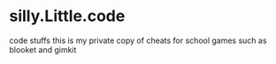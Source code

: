 # silly.Little.code
code stuffs
this is my private copy of cheats for school games such as blooket and gimkit
